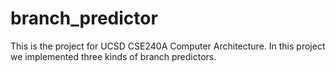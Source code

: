 # branch_predictor
This is the project for UCSD CSE240A Computer Architecture. In this project we implemented three kinds of branch predictors. 
